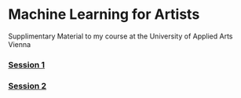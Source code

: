 # Machine Learning for Artists
Supplimentary Material to my course at the University of Applied Arts Vienna

### [Session 1](/session01/session01.md)

### [Session 2](/session02/session02.md)
